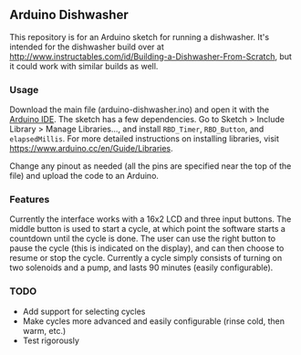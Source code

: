 ## Arduino Dishwasher

This repository is for an Arduino sketch for running a dishwasher. It's intended for the dishwasher build over at http://www.instructables.com/id/Building-a-Dishwasher-From-Scratch, but it could work with similar builds as well.

### Usage

Download the main file (arduino-dishwasher.ino) and open it with the [Arduino IDE](https://www.arduino.cc/en/Main/Software). The sketch has a few dependencies. Go to Sketch > Include Library > Manage Libraries..., and install `RBD_Timer`, `RBD_Button`, and `elapsedMillis`. For more detailed instructions on installing libraries, visit https://www.arduino.cc/en/Guide/Libraries.

Change any pinout as needed (all the pins are specified near the top of the file) and upload the code to an Arduino.

### Features

Currently the interface works with a 16x2 LCD and three input buttons. The middle button is used to start a cycle, at which point the software starts a countdown until the cycle is done. The user can use the right button to pause the cycle (this is indicated on the display), and can then choose to resume or stop the cycle. Currently a cycle simply consists of turning on two solenoids and a pump, and lasts 90 minutes (easily configurable).

### TODO

* Add support for selecting cycles
* Make cycles more advanced and easily configurable (rinse cold, then warm, etc.)
* Test rigorously
